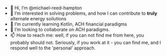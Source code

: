 - 👋 Hi, I’m @michael-reed-hampton
- 👀 I’m interested in solving problems, and how I can contribute to **truly** alternate energy soilutions
- 🌱 I’m currently learning Kotlin, ACH financial paradigms
- 💞️ I’m looking to collaborate on ACH paradigms.
- 📫 How to reach me: well, if you can not find me from here, you probably should not.  Seriously, if you work at it - you can find me, and I respond well to the 'personal' approach.

<!---
michael-reed-hampton/michael-reed-hampton is a ✨ special ✨ repository because its `README.md` (this file) appears on your GitHub profile.
You can click the Preview link to take a look at your changes.
--->
